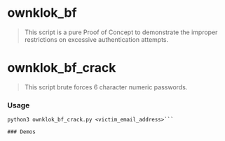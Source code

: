 # ownklok_bf
>This script is a pure Proof of Concept to demonstrate the improper restrictions on excessive authentication attempts. 

# ownklok_bf_crack
>This script brute forces 6 character numeric passwords.

### Usage
```python3 ownklok_bf.py <victim_email_address>
python3 ownklok_bf_crack.py <victim_email_address>```

### Demos
